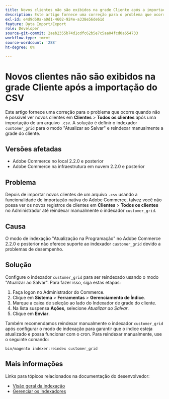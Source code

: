 ```yaml
---
title: Novos clientes não são exibidos na grade Cliente após a importação do CSV
description: Este artigo fornece uma correção para o problema que ocorre quando não é possível ver novos clientes em **Customers** &gt; **All customers** após uma importação de um arquivo `.csv`. A solução é definir o indexador `customer_grid` para o modo "Atualizar ao salvar" e reindexar manualmente a grade do cliente.
exl-id: e4d9d60a-a0d1-4602-924e-a338e56de61d
feature: Data Import/Export
role: Developer
source-git-commit: 2aeb2355b74d1cdfc62b5e7c5aa04fcd0a654733
workflow-type: tm+mt
source-wordcount: '288'
ht-degree: 0%

---
```


# Novos clientes não são exibidos na grade Cliente após a importação do CSV

Este artigo fornece uma correção para o problema que ocorre quando não é possível ver novos clientes em **Clientes** > **Todos os clientes** após uma importação de um arquivo `.csv`. A solução é definir o indexador `customer_grid` para o modo &quot;Atualizar ao Salvar&quot; e reindexar manualmente a grade do cliente.

## Versões afetadas

* Adobe Commerce no local 2.2.0 e posterior
* Adobe Commerce na infraestrutura em nuvem 2.2.0 e posterior

## Problema

Depois de importar novos clientes de um arquivo `.csv` usando a funcionalidade de importação nativa do Adobe Commerce, talvez você não possa ver os novos registros de clientes em **Clientes** > **Todos os clientes** no Administrador até reindexar manualmente o indexador `customer_grid`.

## Causa

O modo de indexação &quot;Atualização na Programação&quot; no Adobe Commerce 2.2.0 e posterior não oferece suporte ao indexador `customer_grid` devido a problemas de desempenho.

## Solução

Configure o indexador `customer_grid` para ser reindexado usando o modo &quot;Atualizar ao Salvar&quot;. Para fazer isso, siga estas etapas:

1. Faça logon no Administrador do Commerce.
1. Clique em **Sistema** > **Ferramentas** > **Gerenciamento de Índice**.
1. Marque a caixa de seleção ao lado do Indexador de grade do cliente.
1. Na lista suspensa **Ações**, selecione *Atualizar ao Salvar*.
1. Clique em **Enviar**.

Também recomendamos reindexar manualmente o indexador `customer_grid` após configurar o modo de indexação para garantir que o índice esteja atualizado e possa funcionar com o cron. Para reindexar manualmente, use o seguinte comando:

`bin/magento indexer:reindex customer_grid`

## Mais informações

Links para tópicos relacionados na documentação do desenvolvedor:

* [Visão geral da indexação](https://developer.adobe.com/commerce/php/development/components/indexing/)
* [Gerenciar os indexadores](https://experienceleague.adobe.com/en/docs/commerce-operations/configuration-guide/cli/manage-indexers)
